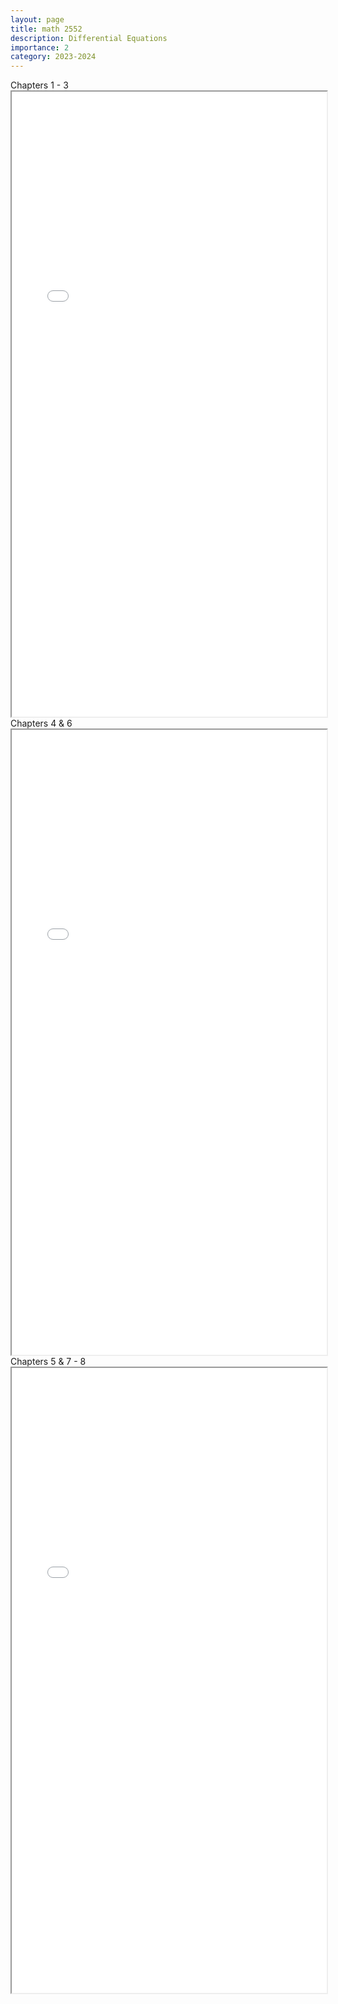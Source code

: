 ```yaml
---
layout: page
title: math 2552
description: Differential Equations
importance: 2
category: 2023-2024
---
```


<div class="caption">
    Chapters 1 - 3
</div>
<iframe src="../assets/pdf/math2552-1.pdf" width="100%" height="1000px"></iframe>

<div class="caption">
    Chapters 4 & 6
</div>
<iframe src="../assets/pdf/math2552-2.pdf" width="100%" height="1000px"></iframe>

<div class="caption">
    Chapters 5 & 7 - 8
</div>
<iframe src="../assets/pdf/math2552-3.pdf" width="100%" height="1000px"></iframe>